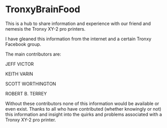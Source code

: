 # TronxyBrainFood
This is a hub to share information and experience with our friend and nemesis the Tronxy XY-2 pro printers.

I have gleaned this information from the internet and a certain Tronxy Facebook group. 

The main contributors are:

JEFF VICTOR

KEITH VARIN

SCOTT WORTHINGTON

ROBERT B. TERREY


Without these contributors none of this information would be available or even exist.
 Thanks to all who have contributed (whether knowingly or not) this information and insight into the quirks and problems associated with a Tronxy XY-2 pro printer. 
